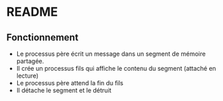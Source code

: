 # README

## Fonctionnement

* Le processus père écrit un message dans un segment de mémoire partagée.
* Il crée un processus fils qui affiche le contenu du segment (attaché en lecture)
* Le processus père attend la fin du fils 
* Il détache le segment et le détruit
